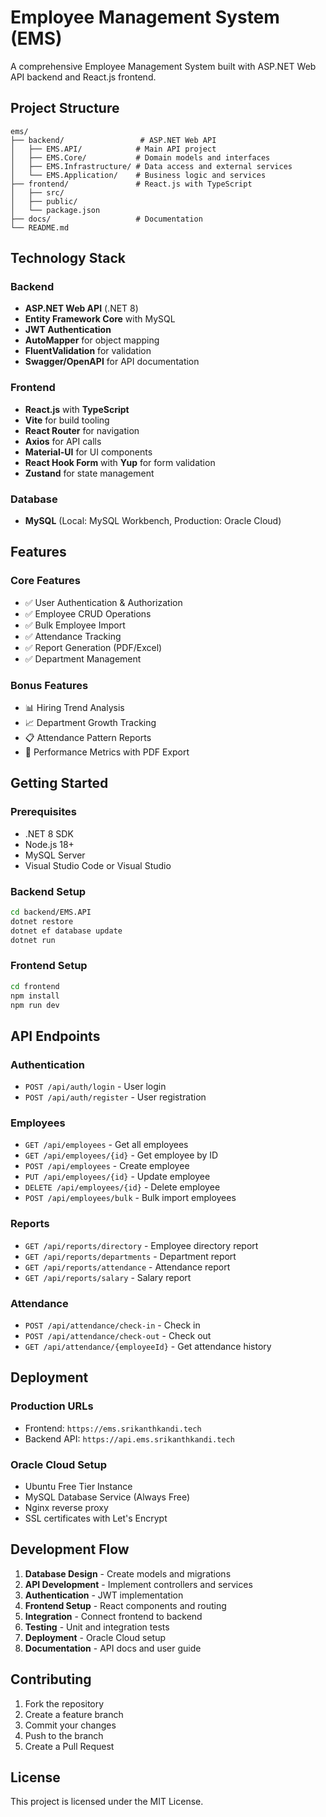 # Employee Management System (EMS)

A comprehensive Employee Management System built with ASP.NET Web API backend and React.js frontend.

## Project Structure

```
ems/
├── backend/                 # ASP.NET Web API
│   ├── EMS.API/            # Main API project
│   ├── EMS.Core/           # Domain models and interfaces
│   ├── EMS.Infrastructure/ # Data access and external services
│   └── EMS.Application/    # Business logic and services
├── frontend/               # React.js with TypeScript
│   ├── src/
│   ├── public/
│   └── package.json
├── docs/                   # Documentation
└── README.md
```

## Technology Stack

### Backend
- **ASP.NET Web API** (.NET 8)
- **Entity Framework Core** with MySQL
- **JWT Authentication**
- **AutoMapper** for object mapping
- **FluentValidation** for validation
- **Swagger/OpenAPI** for API documentation

### Frontend
- **React.js** with **TypeScript**
- **Vite** for build tooling
- **React Router** for navigation
- **Axios** for API calls
- **Material-UI** for UI components
- **React Hook Form** with **Yup** for form validation
- **Zustand** for state management

### Database
- **MySQL** (Local: MySQL Workbench, Production: Oracle Cloud)

## Features

### Core Features
- ✅ User Authentication & Authorization
- ✅ Employee CRUD Operations
- ✅ Bulk Employee Import
- ✅ Attendance Tracking
- ✅ Report Generation (PDF/Excel)
- ✅ Department Management

### Bonus Features
- 📊 Hiring Trend Analysis
- 📈 Department Growth Tracking
- 📋 Attendance Pattern Reports
- 🎯 Performance Metrics with PDF Export

## Getting Started

### Prerequisites
- .NET 8 SDK
- Node.js 18+
- MySQL Server
- Visual Studio Code or Visual Studio

### Backend Setup
```bash
cd backend/EMS.API
dotnet restore
dotnet ef database update
dotnet run
```

### Frontend Setup
```bash
cd frontend
npm install
npm run dev
```

## API Endpoints

### Authentication
- `POST /api/auth/login` - User login
- `POST /api/auth/register` - User registration

### Employees
- `GET /api/employees` - Get all employees
- `GET /api/employees/{id}` - Get employee by ID
- `POST /api/employees` - Create employee
- `PUT /api/employees/{id}` - Update employee
- `DELETE /api/employees/{id}` - Delete employee
- `POST /api/employees/bulk` - Bulk import employees

### Reports
- `GET /api/reports/directory` - Employee directory report
- `GET /api/reports/departments` - Department report
- `GET /api/reports/attendance` - Attendance report
- `GET /api/reports/salary` - Salary report

### Attendance
- `POST /api/attendance/check-in` - Check in
- `POST /api/attendance/check-out` - Check out
- `GET /api/attendance/{employeeId}` - Get attendance history

## Deployment

### Production URLs
- Frontend: `https://ems.srikanthkandi.tech`
- Backend API: `https://api.ems.srikanthkandi.tech`

### Oracle Cloud Setup
- Ubuntu Free Tier Instance
- MySQL Database Service (Always Free)
- Nginx reverse proxy
- SSL certificates with Let's Encrypt

## Development Flow

1. **Database Design** - Create models and migrations
2. **API Development** - Implement controllers and services
3. **Authentication** - JWT implementation
4. **Frontend Setup** - React components and routing
5. **Integration** - Connect frontend to backend
6. **Testing** - Unit and integration tests
7. **Deployment** - Oracle Cloud setup
8. **Documentation** - API docs and user guide

## Contributing

1. Fork the repository
2. Create a feature branch
3. Commit your changes
4. Push to the branch
5. Create a Pull Request

## License

This project is licensed under the MIT License.
